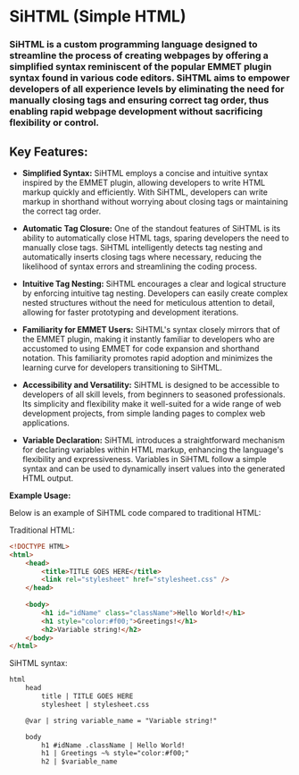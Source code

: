 # SiHTML (Simple HTML)

### SiHTML is a custom programming language designed to streamline the process of creating webpages by offering a simplified syntax reminiscent of the popular EMMET plugin syntax found in various code editors. SiHTML aims to empower developers of all experience levels by eliminating the need for manually closing tags and ensuring correct tag order, thus enabling rapid webpage development without sacrificing flexibility or control.


## Key Features:
- **Simplified Syntax:** SiHTML employs a concise and intuitive syntax inspired by the EMMET plugin, allowing developers to write HTML markup quickly and efficiently. With SiHTML, developers can write markup in shorthand without worrying about closing tags or maintaining the correct tag order.

- **Automatic Tag Closure:** One of the standout features of SiHTML is its ability to automatically close HTML tags, sparing developers the need to manually close tags. SiHTML intelligently detects tag nesting and automatically inserts closing tags where necessary, reducing the likelihood of syntax errors and streamlining the coding process.

- **Intuitive Tag Nesting:** SiHTML encourages a clear and logical structure by enforcing intuitive tag nesting. Developers can easily create complex nested structures without the need for meticulous attention to detail, allowing for faster prototyping and development iterations.

- **Familiarity for EMMET Users:** SiHTML's syntax closely mirrors that of the EMMET plugin, making it instantly familiar to developers who are accustomed to using EMMET for code expansion and shorthand notation. This familiarity promotes rapid adoption and minimizes the learning curve for developers transitioning to SiHTML.

- **Accessibility and Versatility:** SiHTML is designed to be accessible to developers of all skill levels, from beginners to seasoned professionals. Its simplicity and flexibility make it well-suited for a wide range of web development projects, from simple landing pages to complex web applications.

- **Variable Declaration:** SiHTML introduces a straightforward mechanism for declaring variables within HTML markup, enhancing the language's flexibility and expressiveness. Variables in SiHTML follow a simple syntax and can be used to dynamically insert values into the generated HTML output. 

**Example Usage:**

Below is an example of SiHTML code compared to traditional HTML:

Traditional HTML:
```html
<!DOCTYPE HTML>
<html>
	<head>
		<title>TITLE GOES HERE</title>
		<link rel="stylesheet" href="stylesheet.css" />
	</head>
	
	<body>
		<h1 id="idName" class="className">Hello World!</h1>
		<h1 style="color:#f00;">Greetings!</h1>
		<h2>Variable string!</h2>
	</body>
</html>
```

SiHTML syntax:
```html
html
	head
		title | TITLE GOES HERE
		stylesheet | stylesheet.css

	@var | string variable_name = "Variable string!"

	body
		h1 #idName .className | Hello World!
		h1 | Greetings ~% style="color:#f00;"
		h2 | $variable_name
```
